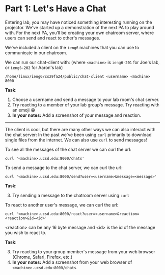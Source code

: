 # Part 1: Let's Have a Chat

Entering lab, you may have noticed something interesting running on the projector. We've started up a demonstration of the next PA to play around with.
For the next PA, you'll be creating your own chatroom server, where users can send and react to other's messages.

We've included a client on the `ieng6` machines that you can use to communicate in our chatroom.

We can run our chat-client with: (where `<machine>` is `ieng6-201` for Joe's lab, or `ieng6-202` for Aaron's lab)
```
/home/linux/ieng6/cs29fa24/public/chat-client <username> <machine> 8000
```

**Task:** 
1. Choose a username and send a message to your lab room's chat server.
2. Try reacting to a member of your lab group's message. Try reacting with an emoji 😁
3. **In your notes:** Add a screenshot of your message and reaction.
---
The client is cool, but there are many other ways we can also interact with the chat server:
 In the past we've been using `curl` primarily to download single files from the internet. We can also use `curl` to send messages!

To see all the messages of the chat server we can curl the url:
```
curl '<machine>.ucsd.edu:8000/chats'
```


To send a message to the chat server, we can curl the url:
```
curl '<machine>.ucsd.edu:8000/send?user=<username>&message=<message>'
```
**Task:** 

3.  Try sending a message to the chatroom server using `curl`


To react to another user's message, we can curl the url:
```
curl '<machine>.ucsd.edu:8000/react?user=<username>&reaction=<reaction>&id=<id>'
```
\<reaction\> can be any 16 byte message and \<id\> is the id of the message you wish to react to. 

**Task:** 

3. Try reacting to your group member's message from your web browser (Chrome, Safari, Firefox, etc.)
4. **In your notes:** Add a screenshot from your web browser of `<machine>.ucsd.edu:8000/chats`.
